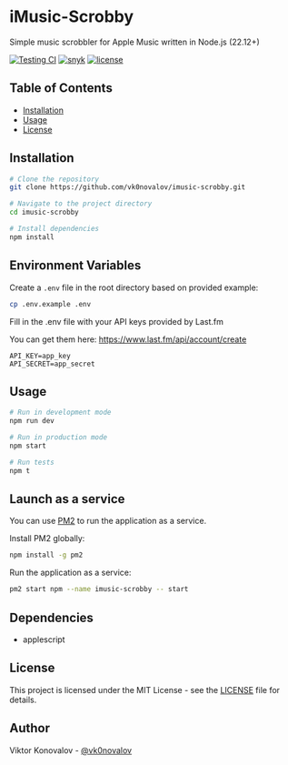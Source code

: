 # iMusic-Scrobby

Simple music scrobbler for Apple Music written in Node.js (22.12+)

[![Testing CI](https://github.com/vk0novalov/imusic-scrobby/actions/workflows/test.yml/badge.svg)](https://github.com/vk0novalov/imusic-scrobby/actions/workflows/test.yml)
[![snyk](https://snyk.io/test/github/vk0novalov/imusic-scrobby/badge.svg)](https://snyk.io/test/github/vk0novalov/imusic-scrobby)
[![license](https://img.shields.io/badge/license-MIT-blue.svg)](https://github.com/vk0novalov/imusic-scrobby/blob/main/LICENSE)

## Table of Contents

- [Installation](#installation)
- [Usage](#usage)
- [License](#license)

## Installation

```bash
# Clone the repository
git clone https://github.com/vk0novalov/imusic-scrobby.git

# Navigate to the project directory
cd imusic-scrobby

# Install dependencies
npm install
```

## Environment Variables

Create a `.env` file in the root directory based on provided example:

```bash
cp .env.example .env
```

Fill in the .env file with your API keys provided by Last.fm

You can get them here: https://www.last.fm/api/account/create

```env
API_KEY=app_key
API_SECRET=app_secret
```

## Usage

```bash
# Run in development mode
npm run dev

# Run in production mode
npm start

# Run tests
npm t
```

## Launch as a service

You can use [PM2](https://pm2.keymetrics.io/) to run the application as a service.

Install PM2 globally:

```bash
npm install -g pm2
```

Run the application as a service:

```bash
pm2 start npm --name imusic-scrobby -- start
```

## Dependencies

- applescript

## License

This project is licensed under the MIT License - see the [LICENSE](LICENSE) file for details.

## Author

Viktor Konovalov - [@vk0novalov](https://github.com/vk0novalov)
